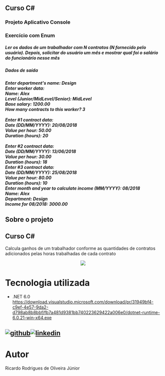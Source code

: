 ## Curso C# 

<h3>Projeto Aplicativo Console </h3>

### Exercício com Enum 
<h5>Ler os dados de um trabalhador com N contratos (N fornecido pelo usuário). Depois, solicitar 
do usuário um mês e mostrar qual foi o salário do funcionário nesse mês</h5>

<h5>Dados de saída</h5>
<h5>Enter department's name: Design<br /> 
Enter worker data:<br />
Name: Alex<br />
Level (Junior/MidLevel/Senior): MidLevel<br />
Base salary: 1200.00<br />
How many contracts to this worker? 3<br /><br />
Enter #1 contract data:<br />
Date (DD/MM/YYYY): 20/08/2018<br />
Value per hour: 50.00<br />
Duration (hours): 20<br /> <br />
Enter #2 contract data:<br />
Date (DD/MM/YYYY): 13/06/2018<br />
Value per hour: 30.00<br />
Duration (hours): 18<br />
Enter #3 contract data:<br />
Date (DD/MM/YYYY): 25/08/2018<br />
Value per hour: 80.00<br />
Duration (hours): 10<br />
Enter month and year to calculate income (MM/YYYY): 08/2018<br />
Name: Alex<br />
Department: Design<br />
Income for 08/2018: 3000.00<br />
</h5>

## Sobre o projeto
## Curso C# 
Calcula ganhos de um trabalhador conforme as quantidades de contratos adicionados pelas horas trabalhadas de cada contrato
<div align="center">
<img src="https://github.com/ricardorojr/CourseWorkerContractIncome/assets/49491955/c73bc91b-2d75-4824-b01f-0342670d3782"/>
</div>

# Tecnologia utilizada
- .NET 6.0 https://download.visualstudio.microsoft.com/download/pr/31949bf4-c9ef-4e57-9da2-d798ab8b8bbf/fb7a481d9381bb740223629422a006e0/dotnet-runtime-6.0.21-win-x64.exe



[![github](https://cloud.githubusercontent.com/assets/17016297/18839843/0e06a67a-83d2-11e6-993a-b35a182500e0.png)][1][![linkedin](https://cloud.githubusercontent.com/assets/17016297/18839848/0fc7e74e-83d2-11e6-8c6a-277fc9d6e067.png)][2]
---

[1]: https://github.com/ricardorojr
[2]: https://www.linkedin.com/in/ricardo-rodrigues-85983b176/

# Autor
Ricardo Rodrigues de Oliveira Júnior
